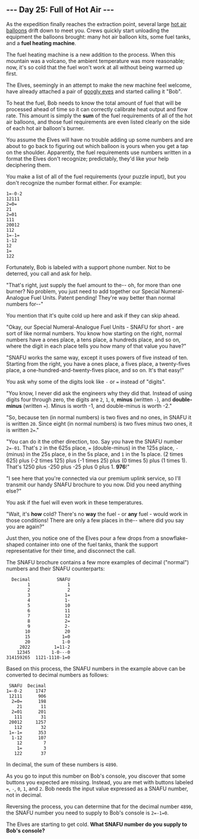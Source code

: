 ## --- Day 25: Full of Hot Air ---
As the expedition finally reaches the extraction point, several large [hot air balloons](https://en.wikipedia.org/wiki/Hot_air_balloon) drift down to meet you. Crews quickly start unloading the equipment the balloons brought: many hot air balloon kits, some fuel tanks, and a **fuel heating machine**.
 
The fuel heating machine is a new addition to the process. When this mountain was a volcano, the ambient temperature was more reasonable; now, it's so cold that the fuel won't work at all without being warmed up first.
 
The Elves, seemingly in an attempt to make the new machine feel welcome, have already attached a pair of [googly eyes](https://en.wikipedia.org/wiki/Googly_eyes) and started calling it "Bob".
 
To heat the fuel, Bob needs to know the total amount of fuel that will be processed ahead of time so it can correctly calibrate heat output and flow rate. This amount is simply the **sum** of the fuel requirements of all of the hot air balloons, and those fuel requirements are even listed clearly on the side of each hot air balloon's burner.
 
You assume the Elves will have no trouble adding up some numbers and are about to go back to figuring out which balloon is yours when you get a tap on the shoulder. Apparently, the fuel requirements use numbers written in a format the Elves don't recognize; predictably, they'd like your help deciphering them.
 
You make a list of all of the fuel requirements (your puzzle input), but you don't recognize the number format either. For example:
 

```
1=-0-2
12111
2=0=
21
2=01
111
20012
112
1=-1=
1-12
12
1=
122
```

 
Fortunately, Bob is labeled with a support phone number. Not to be deterred, you call and ask for help.
 
"That's right, just supply the fuel amount to the-- oh, for more than one burner? No problem, you just need to add together our Special Numeral-Analogue Fuel Units. Patent pending! They're way better than normal numbers for--"
 
You mention that it's quite cold up here and ask if they can skip ahead.
 
"Okay, our Special Numeral-Analogue Fuel Units - SNAFU for short - are sort of like normal numbers. You know how starting on the right, normal numbers have a ones place, a tens place, a hundreds place, and so on, where the digit in each place tells you how many of that value you have?"
 
"SNAFU works the same way, except it uses powers of five instead of ten. Starting from the right, you have a ones place, a fives place, a twenty-fives place, a one-hundred-and-twenty-fives place, and so on. It's that easy!"
 
You ask why some of the digits look like `-` or `=` instead of "digits".
 
"You know, I never did ask the engineers why they did that. Instead of using digits four through zero, the digits are `2`, `1`, `0`, **minus** (written `-`), and **double-minus** (written `=`). Minus is worth -1, and double-minus is worth -2."
 
"So, because ten (in normal numbers) is two fives and no ones, in SNAFU it is written `20`. Since eight (in normal numbers) is two fives minus two ones, it is written `2=`."
 
"You can do it the other direction, too. Say you have the SNAFU number `2=-01`. That's `2` in the 625s place, `=` (double-minus) in the 125s place, `-` (minus) in the 25s place, `0` in the 5s place, and `1` in the 1s place. (2 times 625) plus (-2 times 125) plus (-1 times 25) plus (0 times 5) plus (1 times 1). That's 1250 plus -250 plus -25 plus 0 plus 1. **976**!"
 
"I see here that you're connected via our premium uplink service, so I'll transmit our handy SNAFU brochure to you now. Did you need anything else?"
 
You ask if the fuel will even work in these temperatures.
 
"Wait, it's **how** cold? There's no **way** the fuel - or **any** fuel - would work in those conditions! There are only a few places in the-- where did you say you are again?"
 
Just then, you notice one of the Elves pour a few drops from a snowflake-shaped container into one of the fuel tanks, thank the support representative for their time, and disconnect the call.
 
The SNAFU brochure contains a few more examples of decimal ("normal") numbers and their SNAFU counterparts:
 

```
  Decimal          SNAFU
        1              1
        2              2
        3             1=
        4             1-
        5             10
        6             11
        7             12
        8             2=
        9             2-
       10             20
       15            1=0
       20            1-0
     2022         1=11-2
    12345        1-0---0
314159265  1121-1110-1=0
```

 
Based on this process, the SNAFU numbers in the example above can be converted to decimal numbers as follows:
 

```
 SNAFU  Decimal
1=-0-2     1747
 12111      906
  2=0=      198
    21       11
  2=01      201
   111       31
 20012     1257
   112       32
 1=-1=      353
  1-12      107
    12        7
    1=        3
   122       37
```

 
In decimal, the sum of these numbers is `4890`.
 
As you go to input this number on Bob's console, you discover that some buttons you expected are missing. Instead, you are met with buttons labeled `=`, `-`, `0`, `1`, and `2`. Bob needs the input value expressed as a SNAFU number, not in decimal.
 
Reversing the process, you can determine that for the decimal number `4890`, the SNAFU number you need to supply to Bob's console is `2=-1=0`.
 
The Elves are starting to get cold. **What SNAFU number do you supply to Bob's console?**
 